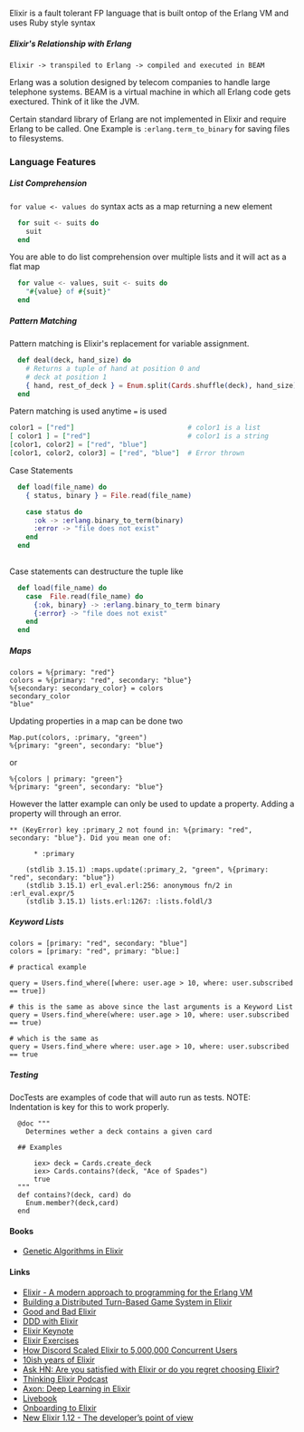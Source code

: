 Elixir is a fault tolerant FP language that is built ontop of the Erlang VM and uses Ruby style syntax

##### Elixir's Relationship with Erlang

```
Elixir -> transpiled to Erlang -> compiled and executed in BEAM
```

Erlang was a solution designed by telecom companies to handle large telephone systems. BEAM is a virtual machine in which all Erlang code gets exectured. Think of it like the JVM. 

Certain standard library of Erlang are not implemented in Elixir and require Erlang to be called. One Example is `:erlang.term_to_binary` for saving files to filesystems.

### Language Features

##### List Comprehension

`for value <- values do` syntax acts as a map returning a new element

```ex
  for suit <- suits do
    suit
  end
```

You are able to do list comprehension over multiple lists and it 
will act as a flat map

```ex
  for value <- values, suit <- suits do
    "#{value} of #{suit}"
  end
```

##### Pattern Matching

Pattern matching is Elixir's replacement for variable assignment. 

```ex
  def deal(deck, hand_size) do
    # Returns a tuple of hand at position 0 and 
    # deck at position 1
    { hand, rest_of_deck } = Enum.split(Cards.shuffle(deck), hand_size)
  end
```

Patern matching is used anytime `=` is used

```ex
color1 = ["red"]                            # color1 is a list
[ color1 ] = ["red"]                        # color1 is a string
[color1, color2] = ["red", "blue"]          
[color1, color2, color3] = ["red", "blue"]  # Error thrown

```

Case Statements

```ex
  def load(file_name) do
    { status, binary } = File.read(file_name)

    case status do
      :ok -> :erlang.binary_to_term(binary)
      :error -> "file does not exist"
    end
  end
  
```

Case statements can destructure the tuple like

```ex
  def load(file_name) do
    case  File.read(file_name) do
      {:ok, binary} -> :erlang.binary_to_term binary
      {:error} -> "file does not exist"
    end
  end
```

##### Maps

```
colors = %{primary: "red"}
colors = %{primary: "red", secondary: "blue"}
%{secondary: secondary_color} = colors
secondary_color
"blue"
```

Updating properties in a map can be done two

```
Map.put(colors, :primary, "green")
%{primary: "green", secondary: "blue"}
```

or

```
%{colors | primary: "green"}
%{primary: "green", secondary: "blue"}
```

However the latter example can only be used to update a property. Adding a property will through an error.

```%{colors | primary_2: "green"}
** (KeyError) key :primary_2 not found in: %{primary: "red", secondary: "blue"}. Did you mean one of:

      * :primary

    (stdlib 3.15.1) :maps.update(:primary_2, "green", %{primary: "red", secondary: "blue"})
    (stdlib 3.15.1) erl_eval.erl:256: anonymous fn/2 in :erl_eval.expr/5
    (stdlib 3.15.1) lists.erl:1267: :lists.foldl/3
```

##### Keyword Lists

```
colors = [primary: "red", secondary: "blue"]
colors = [primary: "red", primary: "blue:]

# practical example

query = Users.find_where([where: user.age > 10, where: user.subscribed == true])

# this is the same as above since the last arguments is a Keyword List
query = Users.find_where(where: user.age > 10, where: user.subscribed == true)

# which is the same as 
query = Users.find_where where: user.age > 10, where: user.subscribed == true
```

##### Testing

DocTests are examples of code that will auto run as tests. NOTE: Indentation is key for this to work properly. 

```
  @doc """
    Determines wether a deck contains a given card

  ## Examples

      iex> deck = Cards.create_deck
      iex> Cards.contains?(deck, "Ace of Spades")
      true
  """
  def contains?(deck, card) do
    Enum.member?(deck,card)
  end
```



#### Books

- [Genetic Algorithms in Elixir](https://pragprog.com/titles/smgaelixir/genetic-algorithms-in-elixir/)
#### Links

- [Elixir - A modern approach to programming for the Erlang VM](https://vimeo.com/53221562)
- [Building a Distributed Turn-Based Game System in Elixir](https://fly.io/blog/building-a-distributed-turn-based-game-system-in-elixir/)
- [Good and Bad Elixir](https://keathley.io/blog/good-and-bad-elixir.html)
- [DDD with Elixir](https://hackernoon.com/domain-driven-design-in-elixir-4dc416ac0a36)
- [Elixir Keynote](https://www.youtube.com/watch?v=tMO28ar0lW8)
- [Elixir Exercises](https://exercism.io/tracks/elixir)
- [How Discord Scaled Elixir to 5,000,000 Concurrent Users](https://blog.discord.com/scaling-elixir-f9b8e1e7c29b)
- [10ish years of Elixir](https://dashbit.co/blog/ten-years-ish-of-elixir)
- [Ask HN: Are you satisfied with Elixir or do you regret choosing Elixir?](https://news.ycombinator.com/item?id=27192873)
- [Thinking Elixir Podcast](https://thinkingelixir.com)
- [Axon: Deep Learning in Elixir](https://seanmoriarity.com/2021/04/08/axon-deep-learning-in-elixir/)
- [Livebook](https://github.com/elixir-nx/livebook)
- [Onboarding to Elixir](https://underjord.io/onboarding-to-elixir.html)
- [New Elixir 1.12 - The developer’s point of view](https://bartoszgorka.com/elixir-1-12-released)